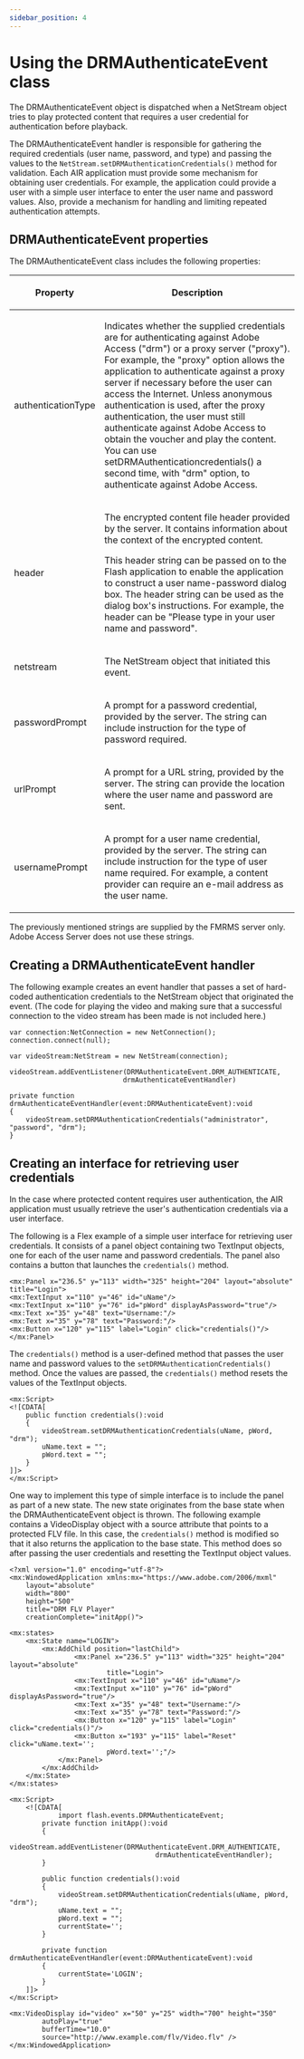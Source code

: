 ```yaml
---
sidebar_position: 4
---
```


# Using the DRMAuthenticateEvent class

The DRMAuthenticateEvent object is dispatched when a NetStream object tries to
play protected content that requires a user credential for authentication before
playback.

The DRMAuthenticateEvent handler is responsible for gathering the required
credentials (user name, password, and type) and passing the values to the
`NetStream.setDRMAuthenticationCredentials()` method for validation. Each AIR
application must provide some mechanism for obtaining user credentials. For
example, the application could provide a user with a simple user interface to
enter the user name and password values. Also, provide a mechanism for handling
and limiting repeated authentication attempts.

## DRMAuthenticateEvent properties

The DRMAuthenticateEvent class includes the following properties:

<table>
  <thead>
    <tr>
      <th><p>Property</p></th>
      <th><p>Description</p></th>
    </tr>
  </thead>
  <tbody>
    <tr>
      <td><p>authenticationType</p></td>
      <td>
        <p>
          Indicates whether the supplied credentials are for authenticating
          against Adobe Access ("drm") or a proxy server ("proxy"). For example,
          the "proxy" option allows the application to authenticate against a
          proxy server if necessary before the user can access the Internet.
          Unless anonymous authentication is used, after the proxy
          authentication, the user must still authenticate against Adobe Access
          to obtain the voucher and play the content. You can use
          setDRMAuthenticationcredentials() a second time, with "drm" option, to
          authenticate against Adobe Access.
        </p>
      </td>
    </tr>
    <tr>
      <td><p>header</p></td>
      <td>
        <p>
          The encrypted content file header provided by the server. It contains
          information about the context of the encrypted content.
        </p>
        <p>
          This header string can be passed on to the Flash application to enable
          the application to construct a user name-password dialog box. The
          header string can be used as the dialog box's instructions. For
          example, the header can be "Please type in your user name and
          password".
        </p>
      </td>
    </tr>
    <tr>
      <td><p>netstream</p></td>
      <td><p>The NetStream object that initiated this event.</p></td>
    </tr>
    <tr>
      <td><p>passwordPrompt</p></td>
      <td>
        <p>
          A prompt for a password credential, provided by the server. The string
          can include instruction for the type of password required.
        </p>
      </td>
    </tr>
    <tr>
      <td><p>urlPrompt</p></td>
      <td>
        <p>
          A prompt for a URL string, provided by the server. The string can
          provide the location where the user name and password are sent.
        </p>
      </td>
    </tr>
    <tr>
      <td><p>usernamePrompt</p></td>
      <td>
        <p>
          A prompt for a user name credential, provided by the server. The
          string can include instruction for the type of user name required. For
          example, a content provider can require an e-mail address as the user
          name.
        </p>
      </td>
    </tr>
  </tbody>
</table>


The previously mentioned strings are supplied by the FMRMS server only. Adobe
Access Server does not use these strings.

## Creating a DRMAuthenticateEvent handler

The following example creates an event handler that passes a set of hard-coded
authentication credentials to the NetStream object that originated the event.
(The code for playing the video and making sure that a successful connection to
the video stream has been made is not included here.)

```
var connection:NetConnection = new NetConnection();
connection.connect(null);

var videoStream:NetStream = new NetStream(connection);

videoStream.addEventListener(DRMAuthenticateEvent.DRM_AUTHENTICATE,
                            drmAuthenticateEventHandler)

private function drmAuthenticateEventHandler(event:DRMAuthenticateEvent):void
{
	videoStream.setDRMAuthenticationCredentials("administrator", "password", "drm");
}
```

## Creating an interface for retrieving user credentials

In the case where protected content requires user authentication, the AIR
application must usually retrieve the user's authentication credentials via a
user interface.

The following is a Flex example of a simple user interface for retrieving user
credentials. It consists of a panel object containing two TextInput objects, one
for each of the user name and password credentials. The panel also contains a
button that launches the `credentials()` method.

```
<mx:Panel x="236.5" y="113" width="325" height="204" layout="absolute" title="Login">
<mx:TextInput x="110" y="46" id="uName"/>
<mx:TextInput x="110" y="76" id="pWord" displayAsPassword="true"/>
<mx:Text x="35" y="48" text="Username:"/>
<mx:Text x="35" y="78" text="Password:"/>
<mx:Button x="120" y="115" label="Login" click="credentials()"/>
</mx:Panel>
```

The `credentials()` method is a user-defined method that passes the user name
and password values to the `setDRMAuthenticationCredentials()` method. Once the
values are passed, the `credentials()` method resets the values of the TextInput
objects.

```
<mx:Script>
<![CDATA[
    public function credentials():void
    {
        videoStream.setDRMAuthenticationCredentials(uName, pWord, "drm");
        uName.text = "";
        pWord.text = "";
    }
]]>
</mx:Script>
```

One way to implement this type of simple interface is to include the panel as
part of a new state. The new state originates from the base state when the
DRMAuthenticateEvent object is thrown. The following example contains a
VideoDisplay object with a source attribute that points to a protected FLV file.
In this case, the `credentials()` method is modified so that it also returns the
application to the base state. This method does so after passing the user
credentials and resetting the TextInput object values.

```
<?xml version="1.0" encoding="utf-8"?>
<mx:WindowedApplication xmlns:mx="https://www.adobe.com/2006/mxml"
	layout="absolute"
	width="800"
	height="500"
	title="DRM FLV Player"
	creationComplete="initApp()">

<mx:states>
    <mx:State name="LOGIN">
        <mx:AddChild position="lastChild">
                <mx:Panel x="236.5" y="113" width="325" height="204" layout="absolute"
                        title="Login">
                <mx:TextInput x="110" y="46" id="uName"/>
                <mx:TextInput x="110" y="76" id="pWord" displayAsPassword="true"/>
                <mx:Text x="35" y="48" text="Username:"/>
                <mx:Text x="35" y="78" text="Password:"/>
                <mx:Button x="120" y="115" label="Login" click="credentials()"/>
                <mx:Button x="193" y="115" label="Reset" click="uName.text='';
                        pWord.text='';"/>
            </mx:Panel>
        </mx:AddChild>
    </mx:State>
</mx:states>

<mx:Script>
    <![CDATA[
            import flash.events.DRMAuthenticateEvent;
        private function initApp():void
        {
            videoStream.addEventListener(DRMAuthenticateEvent.DRM_AUTHENTICATE,
                                    drmAuthenticateEventHandler);
        }

        public function credentials():void
        {
            videoStream.setDRMAuthenticationCredentials(uName, pWord, "drm");
            uName.text = "";
            pWord.text = "";
            currentState='';
        }

        private function drmAuthenticateEventHandler(event:DRMAuthenticateEvent):void
        {
            currentState='LOGIN';
        }
    ]]>
</mx:Script>

<mx:VideoDisplay id="video" x="50" y="25" width="700" height="350"
        autoPlay="true"
        bufferTime="10.0"
        source="http://www.example.com/flv/Video.flv" />
</mx:WindowedApplication>
```
